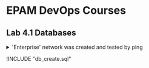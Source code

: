 <h1>EPAM DevOps Courses</h1>
<h2>Lab 4.1 Databases</h2>

<details><summary>'Enterprise' network was created and tested by ping</summary><br>
<img src=t4.1_db_schema.png></details>

!INCLUDE "db_create.sql"

